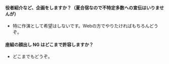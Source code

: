 #### 役者紹介など、企画をしますか？（夏合宿なので不特定多数への宣伝はいりませんが）
- 特に作演として希望はしないです。Webの方でやりたければもちろんどうぞ。
#### 座組の顔出し NG はどこまで許容しますか？
- どこまでもどうぞ。